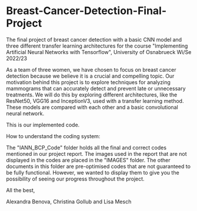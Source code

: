 # Breast-Cancer-Detection-Final-Project
The final project of breast cancer detection with a basic CNN model and three different transfer learning architectures for the course "Implementing Artificial Neural Networks with Tensorflow", University of Osnabrueck Wi/Se 2022/23

As a team of three women, we have chosen to focus on breast cancer detection because we believe it is a crucial and compelling topic. Our motivation behind this project is to explore techniques for analyzing mammograms that can accurately detect and prevent late or unnecessary treatments. We will do this by exploring different architectures, like the ResNet50, VGG16 and InceptionV3, used with a transfer learning method. These models are compared with each other and a basic convolutional neural network. 

This is our implemented code.

How to understand the coding system: 

The "IANN_BCP_Code" folder holds all the final and correct codes mentioned in our project report. The images used in the report that are not displayed in the codes are placed in the "IMAGES" folder. 
The other documents in this folder are pre-optimised codes that are not guaranteed to be fully functional. However, we wanted to display them to give you the possibility of seeing our progress throughout the project. 

All the best, 

Alexandra Benova, Christina Gollub and Lisa Mesch 
